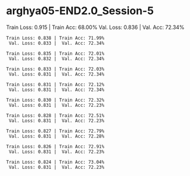# arghya05-END2.0_Session-5
Train Loss: 0.915 | Train Acc: 68.00%
	 Val. Loss: 0.836 |  Val. Acc: 72.34% 

	Train Loss: 0.838 | Train Acc: 71.99%
	 Val. Loss: 0.833 |  Val. Acc: 72.34% 

	Train Loss: 0.835 | Train Acc: 72.01%
	 Val. Loss: 0.832 |  Val. Acc: 72.34% 

	Train Loss: 0.833 | Train Acc: 72.03%
	 Val. Loss: 0.831 |  Val. Acc: 72.34% 

	Train Loss: 0.831 | Train Acc: 72.12%
	 Val. Loss: 0.831 |  Val. Acc: 72.34% 

	Train Loss: 0.830 | Train Acc: 72.32%
	 Val. Loss: 0.831 |  Val. Acc: 72.23% 

	Train Loss: 0.828 | Train Acc: 72.51%
	 Val. Loss: 0.831 |  Val. Acc: 72.23% 

	Train Loss: 0.827 | Train Acc: 72.79%
	 Val. Loss: 0.831 |  Val. Acc: 72.28% 

	Train Loss: 0.826 | Train Acc: 72.91%
	 Val. Loss: 0.831 |  Val. Acc: 72.23% 

	Train Loss: 0.824 | Train Acc: 73.04%
	 Val. Loss: 0.831 |  Val. Acc: 72.23% 
